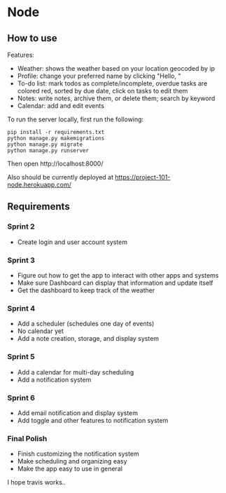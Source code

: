 # Node

## How to use

Features:
- Weather: shows the weather based on your location geocoded by ip
- Profile: change your preferred name by clicking "Hello, <name>"
- To-do list: mark todos as complete/incomplete, overdue tasks are colored red, sorted by due date, click on tasks to edit them
- Notes: write notes, archive them, or delete them; search by keyword
- Calendar: add and edit events

To run the server locally, first run the following:

```
pip install -r requirements.txt
python manage.py makemigrations
python manage.py migrate
python manage.py runserver
```

Then open http://localhost:8000/

Also should be currently deployed at https://project-101-node.herokuapp.com/



## Requirements

### Sprint 2

- Create login and user account system

### Sprint 3

- Figure out how to get the app to interact with other apps and systems
- Make sure Dashboard can display that information and update itself
- Get the dashboard to keep track of the weather

### Sprint 4

- Add a scheduler (schedules one day of events)
- No calendar yet
- Add a note creation, storage, and display system

### Sprint 5

- Add a calendar for multi-day scheduling
- Add a notification system

### Sprint 6

- Add email notification and display system
- Add toggle and other features to notification system

### Final Polish

- Finish customizing the notification system
- Make scheduling and organizing easy
- Make the app easy to use in general

I hope travis works..
